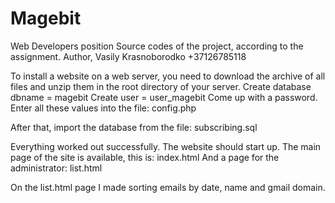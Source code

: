 # Magebit
 Web Developers position 
Source codes of the project, according to the assignment.
Author, Vasily Krasnoborodko +37126785118

To install a website on a web server, you need to download the archive of all files and unzip them in the root directory of your server.
Create database dbname = magebit
Create user = user_magebit
Come up with a password.
Enter all these values into the file: config.php

After that, import the database from the file: subscribing.sql

Everything worked out successfully. The website should start up.
The main page of the site is available, this is: index.html
And a page for the administrator: list.html

On the list.html page I made sorting emails by date, name and gmail domain.

